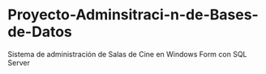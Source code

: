 # Proyecto-Adminsitraci-n-de-Bases-de-Datos
Sistema de administración de Salas de Cine en Windows Form con SQL Server
